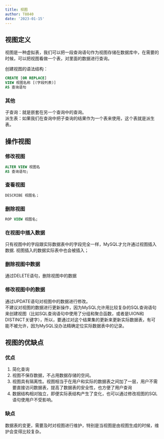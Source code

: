 ```yaml
---
title: 视图
author: T8840
date: '2023-01-15'
---
```


## 视图定义

视图是一种虚拟表，我们可以把一段查询语句作为视图存储在数据库中，在需要的时候，可以把视图看做一个表，对里面的数据进行查询。  

创建视图的语法结构：
```sql
CREATE [OR REPLACE]
VIEW 视图名称 [(字段列表)]
AS 查询语句
```


### 其他
子查询：就是嵌套在另一个查询中的查询。  
派生表：如果我们在查询中把子查询的结果作为一个表来使用，这个表就是派生表。  

## 操作视图

### 修改视图
```sql
ALTER VIEW 视图名
AS 查询语句;
```

### 查看视图

```sql
DESCRIBE 视图名；
```

### 删除视图

```sql
ROP VIEW 视图名;
```

### 在视图中插入数据

只有视图中的字段跟实际数据表中的字段完全一样，MySQL才允许通过视图插入数据.
视图插入的数据实际表中也会被插入；

### 删除视图中数据

通过DELETE语句，删除视图中的数据

### 修改视图中的数据
通过UPDATE语句对视图中的数据进行修改。  
不建议对视图的数据进行更新操作，因为MySQL允许用比较复杂的SQL查询语句来创建视图（比如SQL查询语句中使用了分组和聚合函数，或者是UION和DISTINCT关键字），所以，要通过对这个结果集的更新来更新实际数据表，有可能不被允许，因为MySQL没办法精确定位实际数据表中的记录。

## 视图的优缺点

### 优点
1. 简化查询
2. 视图不保存数据，不占用数据存储的空间。
3. 视图具有隔离性。视图相当于在用户和实际的数据表之间加了一层，用户不需要直接访问数据表，提高了数据表的安全性，也方便了用户查询
4. 数据结构相对独立，即便实际表结构产生了变化，也可以通过修改视图的SQL语句使用户不受影响。

### 缺点
数据表的变更，需要及时对视图进行维护，特别是当视图是由视图生成的时候，维护会变得比较复杂。